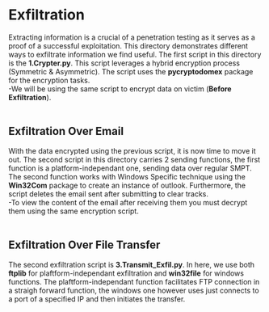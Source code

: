 # Exfiltration

Extracting information is a crucial of a penetration testing as it serves as a proof of a successful exploitation. This directory demonstrates different ways to exfiltrate information we find useful. The first 
script in this directory is the <b>1.Crypter.py</b>. This script leverages a hybrid encryption process (Symmetric & Asymmetric). The script uses the <b>pycryptodomex</b> package for the encryption tasks.<br>
-We will be using the same script to encrypt data on victim (**Before Exfiltration**).
<br>
<br>

## Exfiltration Over Email

With the data encrypted using the previous script, it is now time to move it out. The second script in this directory carries 2 sending functions, the first function is a platform-independant one, sending data over regular SMPT. The second function works with Windows Specific technique using the **Win32Com** package to create an instance of outlook. Furthermore, the script deletes the email sent after submitting to clear tracks.<br>
-To view the content of the email after receiving them you must decrypt them using the same encryption script.
<br>
<br>

## Exfiltration Over File Transfer

The second exfiltration script is <b>3.Transmit_Exfil.py</b>. In here, we use both **ftplib** for plaftform-independant exfiltration and **win32file** for windows functions. The plaftform-independant function facilitates FTP connection in a straigh forward function, the windows one however uses just connects to a port of a specified IP and then initiates the transfer.
